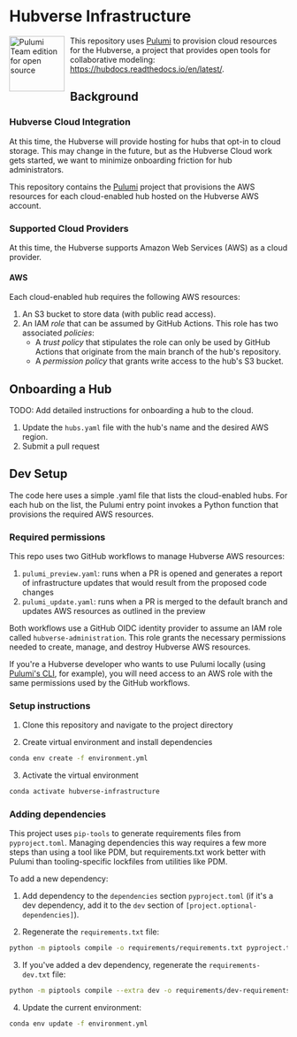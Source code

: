 # Hubverse Infrastructure


<img src="https://www.pulumi.com/images/pricing/team-oss.svg" alt="Pulumi Team edition for open source" style="width:100px; float: left; margin-right: 10px;"/>

This repository uses [Pulumi](https://www.pulumi.com/) to provision cloud resources for the Hubverse, a project that provides open tools for collaborative modeling:
https://hubdocs.readthedocs.io/en/latest/.

## Background

### Hubverse Cloud Integration

At this time, the Hubverse will provide hosting for hubs that opt-in to cloud storage. This may change in the future, but as the Hubverse Cloud work gets started, we want to minimize onboarding friction for hub administrators.

This repository contains the [Pulumi](https://www.pulumi.com/) project that provisions the AWS resources for each cloud-enabled hub hosted on the Hubverse AWS account.


### Supported Cloud Providers

At this time, the Hubverse supports Amazon Web Services (AWS) as a cloud provider.


#### AWS

Each cloud-enabled hub requires the following AWS resources:

1. An S3 bucket to store data (with public read access).
2. An IAM _role_ that can be assumed by GitHub Actions. This role has two associated _policies_:
    - A _trust policy_ that stipulates the role can only be used by GitHub Actions that originate from the main branch of the hub's repository.
    - A _permission policy_ that grants write access to the hub's S3 bucket.


## Onboarding a Hub

TODO: Add detailed instructions for onboarding a hub to the cloud.
1. Update the `hubs.yaml` file with the hub's name and the desired AWS region.
2.  Submit a pull request

## Dev Setup

The code here uses a simple .yaml file that lists the cloud-enabled hubs. For each hub on the list, the Pulumi entry point invokes a Python function that provisions the required AWS resources.

### Required permissions

This repo uses two GitHub workflows to manage Hubverse AWS resources:

1. `pulumi_preview.yaml`: runs when a PR is opened and generates a report of infrastructure updates that would result from the proposed code changes
2. `pulumi_update.yaml`: runs when a PR is merged to the default branch and updates AWS resources as outlined in the preview

Both workflows use a GitHub OIDC identity provider to assume an IAM role called `hubverse-administration`. This role grants the necessary permissions needed to create, manage, and destroy Hubverse AWS resources.

If you're a Hubverse developer who wants to use Pulumi locally (using [Pulumi's CLI](https://www.pulumi.com/docs/cli/), for example), you will need access to an AWS role with the same permissions used by the GitHub workflows.

### Setup instructions

1. Clone this repository and navigate to the project directory

2. Create virtual environment and install dependencies
```bash
conda env create -f environment.yml
```
3. Activate the virtual environment
```bash
conda activate hubverse-infrastructure
```

### Adding dependencies

This project uses `pip-tools` to generate requirements files from `pyproject.toml`. Managing dependencies
this way requires a few more steps than using a tool like PDM, but requirements.txt work better
with Pulumi than tooling-specific lockfiles from utilities like PDM.

To add a new dependency:

1. Add dependency to the `dependencies` section `pyproject.toml` (if it's a dev dependency,
add it to the `dev` section of `[project.optional-dependencies]`).

2. Regenerate the `requirements.txt` file:
```bash
python -m piptools compile -o requirements/requirements.txt pyproject.toml
```

3. If you've added a dev dependency, regenerate the `requirements-dev.txt` file:
```bash
python -m piptools compile --extra dev -o requirements/dev-requirements.txt pyproject.toml
```

4. Update the current environment:
```bash
conda env update -f environment.yml
```
